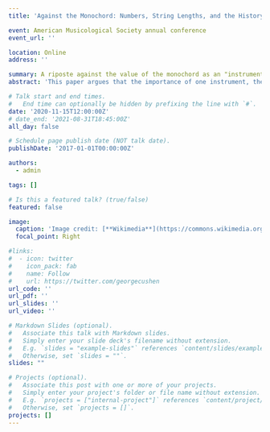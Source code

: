 ```yaml
---
title: 'Against the Monochord: Numbers, String Lengths, and the History of Music Theory'

event: American Musicological Society annual conference
event_url: ''

location: Online
address: ''

summary: A riposte against the value of the monochord as an "instrument of music theory."
abstract: 'This paper argues that the importance of one instrument, the monochord, has been inflated for generations, and that this inflation has distorted our interpretations of music theory from the premodern world. I focus on three pre-modern texts which scholars of the past two generations have misinterpreted due to monochord-fueled presumptions: Boethius’s <i>De institutione musica</i>, the anonymous <i>Alia musica</i>, and Marchetto of Padua’s <i>Lucidarium</i>. Thus, by denying the temptation to familiarize pre-modern texts by reading string lengths into their theories we are better able to understand their authors’ arguments and the multifarious roles that number and music played in their worlds.'

# Talk start and end times.
#   End time can optionally be hidden by prefixing the line with `#`.
date: '2020-11-15T12:00:00Z'
# date_end: '2021-08-31T18:45:00Z'
all_day: false

# Schedule page publish date (NOT talk date).
publishDate: '2017-01-01T00:00:00Z'

authors:
  - admin

tags: []

# Is this a featured talk? (true/false)
featured: false

image:
  caption: 'Image credit: [**Wikimedia**](https://commons.wikimedia.org/wiki/File:Gaffuri1.jpg)'
  focal_point: Right

#links:
#  - icon: twitter
#    icon_pack: fab
#    name: Follow
#    url: https://twitter.com/georgecushen
url_code: ''
url_pdf: ''
url_slides: ''
url_video: ''

# Markdown Slides (optional).
#   Associate this talk with Markdown slides.
#   Simply enter your slide deck's filename without extension.
#   E.g. `slides = "example-slides"` references `content/slides/example-slides.md`.
#   Otherwise, set `slides = ""`.
slides: ""

# Projects (optional).
#   Associate this post with one or more of your projects.
#   Simply enter your project's folder or file name without extension.
#   E.g. `projects = ["internal-project"]` references `content/project/deep-learning/index.md`.
#   Otherwise, set `projects = []`.
projects: []
---
```

